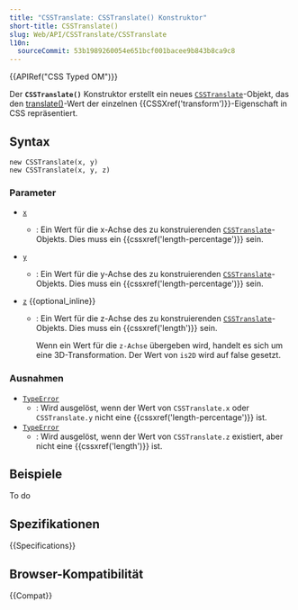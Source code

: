 ```yaml
---
title: "CSSTranslate: CSSTranslate() Konstruktor"
short-title: CSSTranslate()
slug: Web/API/CSSTranslate/CSSTranslate
l10n:
  sourceCommit: 53b1989260054e651bcf001bacee9b843b8ca9c8
---
```


{{APIRef("CSS Typed OM")}}

Der **`CSSTranslate()`** Konstruktor erstellt ein
neues [`CSSTranslate`](/de/docs/Web/API/CSSTranslate)-Objekt, das den [translate()](/de/docs/Web/CSS/transform-function/translate)-Wert der
einzelnen {{CSSXref('transform')}}-Eigenschaft in CSS repräsentiert.

## Syntax

```js-nolint
new CSSTranslate(x, y)
new CSSTranslate(x, y, z)
```

### Parameter

- [`x`](/de/docs/Web/API/CSSTranslate/x)
  - : Ein Wert für die x-Achse des zu konstruierenden [`CSSTranslate`](/de/docs/Web/API/CSSTranslate)-Objekts.
    Dies muss ein {{cssxref('length-percentage')}} sein.
- [`y`](/de/docs/Web/API/CSSTranslate/y)
  - : Ein Wert für die y-Achse des zu konstruierenden [`CSSTranslate`](/de/docs/Web/API/CSSTranslate)-Objekts.
    Dies muss ein {{cssxref('length-percentage')}} sein.
- [`z`](/de/docs/Web/API/CSSTranslate/z) {{optional_inline}}

  - : Ein Wert für die z-Achse des zu konstruierenden [`CSSTranslate`](/de/docs/Web/API/CSSTranslate)-Objekts.
    Dies muss ein {{cssxref('length')}} sein.

    Wenn ein Wert für die `z-Achse` übergeben wird, handelt es sich um eine 3D-Transformation. Der Wert von
    `is2D` wird auf false gesetzt.

### Ausnahmen

- [`TypeError`](/de/docs/Web/JavaScript/Reference/Global_Objects/TypeError)
  - : Wird ausgelöst, wenn der Wert von `CSSTranslate.x` oder `CSSTranslate.y` nicht eine {{cssxref('length-percentage')}} ist.
- [`TypeError`](/de/docs/Web/JavaScript/Reference/Global_Objects/TypeError)
  - : Wird ausgelöst, wenn der Wert von `CSSTranslate.z` existiert, aber nicht eine
    {{cssxref('length')}} ist.

## Beispiele

To do

## Spezifikationen

{{Specifications}}

## Browser-Kompatibilität

{{Compat}}

